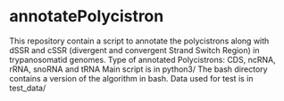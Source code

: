 # annotatePolycistron
This repository contain a script to annotate the polycistrons along with dSSR and cSSR (divergent and convergent Strand Switch Region) in trypanosomatid genomes. Type of annotated Polycistrons: CDS, ncRNA, rRNA, snoRNA and tRNA
Main script is in python3/
The bash directory contains a version of the algorithm in bash. 
Data used for test is in test_data/ 
